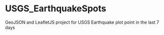 # USGS_EarthquakeSpots
GeoJSON and LeafletJS project for USGS Earthquake plot point in the last 7 days

